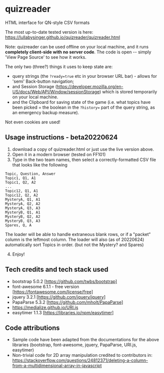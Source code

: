 # quizreader
HTML interface for QN-style CSV formats

The most up-to-date tested version is here: https://lullabysinger.github.io/quizreader/quizreader.html

Note: quizreader can be used offline on your local machine, and it runs **completely client-side with no server code**.
The code is open -- simply 'View Page Source' to see how it works.

The only two (three?) things it uses to keep state are: 
* query strings (the `?ready=true` etc in your browser URL bar) - allows for 'semi' Back-button navigation; 
* and Session Storage (https://developer.mozilla.org/en-US/docs/Web/API/Window/sessionStorage) which is stored temporarily on your local machine.
* and the Clipboard for saving state of the game (i.e. what topics have been picked = the boolean in the `?history=` part of the query string, as an emergency backup measure).

Not even cookies are used!


## Usage instructions - beta20220624

1. download a copy of quizreader.html or just use the live version above.
2. Open it in a modern browser (tested on FF101)
3. Type in the two team names, then select a correctly-formatted CSV file that looks like the following
```
Topic, Question, Answer
Topic1, Q1, A1
Topic1, Q2, A2
...
Topic12, Q1, A1
Topic12, Q2, A2
MysteryA, Q1, A1
MysteryA, Q2, A2
MysteryA, Q3, A3
MysteryB, Q1, A1
MysteryB, Q2, A2
MysteryB, Q3, A3
Spares, Q, A
```
The loader will be able to handle extraneous blank rows, or if a "packet" column is the leftmost column.
The loader will also (as of 20220624) automatically sort Topics in order. (but not the Mystery? and Spares)

4. Enjoy!
  
## Tech credits and tech stack used
* bootstrap 5.0.2 [https://github.com/twbs/bootstrap]
* font-awesome 6.1.1 - free version [https://fontawesome.com/license/free]
* jquery 3.2.1 [https://github.com/jquery/jquery]
* PapaParse 5.3.2 [https://github.com/mholt/PapaParse]
* https://medialize.github.io/URI.js
* easytimer 1.1.3 [https://libraries.io/npm/easytimer]

## Code attributions
* Sample code have been adapted from the documentations for the above libraries (bootstrap, font-awesome, jquery, PapaParse, URI.js, easytimer)
* Non-trivial code for 2D array manipulation credited to contributors in: https://stackoverflow.com/questions/24812371/deleting-a-column-from-a-multidimensional-array-in-javascript
